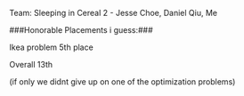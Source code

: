Team: Sleeping in Cereal 2 - Jesse Choe, Daniel Qiu, Me

###Honorable Placements i guess:###

Ikea problem 5th place

Overall 13th

(if only we didnt give up on one of the optimization problems)

